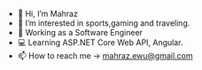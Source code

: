 - 👋 Hi, I’m Mahraz
- 👀 I’m interested in sports,gaming and traveling.
- 🌱 Working as a Software Engineer
- 💻 Learning ASP.NET Core Web API, Angular.
- 📫 How to reach me -> mahraz.ewu@gmail.com
